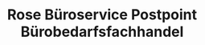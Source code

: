 ---
title: "Rose Büroservice Postpoint Bürobedarfsfachhandel"
url: /luckenwalde/rose-bueroservice-postpoint-buerobedarfsfachhandel/
shop: Schreibwaren
---